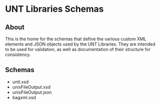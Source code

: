 UNT Libraries Schemas
=========================

About
-----

This is the home for the schemas that define the various custom XML elements
and JSON objects used by the UNT Libraries. They are intended to be used for
validation, as well as documentation of their structure for consistency.


Schemas
-------

* untl.xsd
* unixFileOutput.xsd
* unixFileOutput.json
* bagxml.xsd
